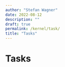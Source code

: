 ```yaml
---
author: "Stefan Wagner"
date: 2022-08-12
description: ""
draft: true
permalink: /kernel/task/
title: "Tasks"
---
```


# Tasks
